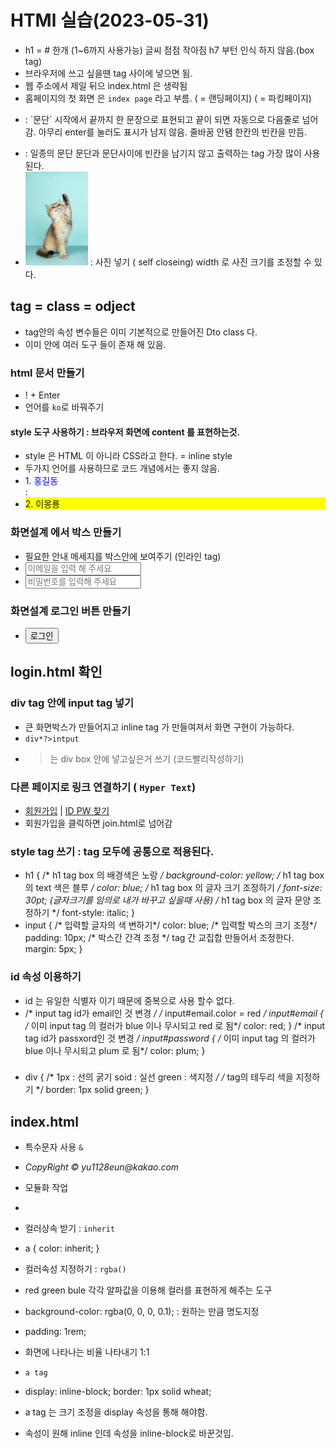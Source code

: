 # HTMl 실습(2023-05-31)
- h1 = # 한개 (1~6까지 사용가능) 글씨 점점 작아짐 h7 부턴 인식 하지 않음.(box tag)
- 브라우저에 쓰고 싶을땐 <body> tag 사이에 넣으면 됨.
- 웹 주소에서 제일 뒤으 index.html 은 생략됨
- 홈페이지의 첫 화면 은 `index page` 라고 부름. ( = 랜딩페이지) ( = 파킹페이지)
- <P> : `문단`
	시작에서 끝까지 한 문장으로 표현되고 끝이 되면 자동으로 다음줄로 넘어감.
	아무리 enter를 눌러도 표시가 남지 않음. 줄바꿈 안됌
	한칸의 빈칸을 만듬.
- <div> : 일종의 문단
	문단과 문단사이에 빈칸을 남기지 않고 출력하는 tag 가장 많이 사용된다.
- <img src="image.jpg" width="100px" /> : 사진 넣기 ( self closeing)
	width 로 사진 크기를 조정할 수 있다.

## tag = class = odject
- tag안의 속성 변수들은 이미 기본적으로 만들어진 Dto class 다.
- 이미 안에 여러 도구 들이 존재 해 있음.

### html 문서 만들기
- ! + Enter
- 언어를 `ko`로 바꿔주기 

#### style 도구 사용하기 : 브라우저 화면에 content 를 표현하는것.
- style 은 HTML 이 아니라 CSS라고 한다. = inline style
- 두가지 언어를 사용하므로 코드 개념에서는 좋지 않음.
-  <div style="color: blue">1. 홍길동</div> : 
-  <div style="background-color: yellow">2. 이몽룡</div>

### 화면설계 에서 박스 만들기
- 필요한 안내 메세지를 박스안에 보여주기 (인라인 tag)
- <input placeholder="이메일을 입력 해 주세요 " />
- <input placeholder="비밀번호를 입력해 주세요" />

### 화면설계 로그인 버튼 만들기
- <button>로그인</button>


## login.html 확인

### div tag 안에 input tag 넣기
- 큰 화면박스가 만들어지고 inline tag 가 만들여져서 화면 구현이 가능하다.
- `div*?>intput`
- > 는 div box 안에 넣고싶은거 쓰기 (코드빨리작성하기)

### 다른 페이지로 링크 연결하기 ( `Hyper Text`)
-  <a href="join.html"> 회원가입</a> | <a href="loss id.html">ID PW 찾기</a>
- 회원가입을 클릭하면 join.html로 넘어감

### style tag 쓰기 : tag 모두에 공통으로 적용된다.
- h1 {
        /* h1 tag box 의 배경색은 노랑 */
        background-color: yellow;
        /* h1 tag box 의 text 색은 블루 */
        color: blue;
         /* h1 tag box 의 글자 크기 조정하기 */
        font-size: 30pt; (글자크기를 임의로 내가 바꾸고 싶을때 사용)
        /* h1 tag box 의 글자 문양 조정하기 */
        font-style: italic;
      }
-  input {
        /* 입력할 글자의 색 변하기*/
        color: blue;
        /* 입력할 박스의 크기 조정*/
        padding: 10px;
        /* 박스간 간격 조정 */
        tag 간 교집합 만들어서 조정한다.
        margin: 5px;
      }
### id 속성 이용하기 
- id 는 유일한 식별자 이기 때문에 중복으로 사용 할수 없다.
-  /* input tag id가 email인 것 변경 */
      /* input#email.color = red */
      input#email {
        /* 이미 input tag 의 컬러가 blue 이나 무시되고 red 로 됨*/
        color: red;
      }
      /* input tag id가 passxord인 것 변경 */
      input#password {
        /* 이미 input tag 의 컬러가 blue 이나 무시되고 plum 로 됨*/
        color: plum;
      }
###
-  div {
	 /*
        1px : 선의 굵기
        soid : 실선
        green : 색지정
        */
        /* tag의 테두리 색을 지정하기 */
        border: 1px solid green;
      }
## index.html
- 특수문자 사용 `&`
-  <footer>
      <address>CopyRight &copy yu1128eun@kakao.com</address>
    </footer>

- 모듈화 작업
- <link rel="stylesheet" href="main.css" />

- 컬러상속 받기 :  `inherit`
- a {
  color: inherit;
}

- 컬러속성 지정하기 : `rgba()`
- red green bule 각각 알파값을 이용해 컬러를 표현하게 해주는 도구 
- background-color: rgba(0, 0, 0, 0.1); : 원하는 만큼 명도지정

-  padding: 1rem;
- 화면에 나타나는 비율 나타내기 1:1

- `a tag`
- display: inline-block;
  border: 1px solid wheat;
- a tag 는 크기 조정을 display 속성을 통해 해야함.
- 속성이 원해 inline 인데 속성을 inline-block로 바꾼것임.